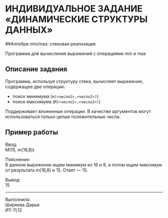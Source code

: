 # ИНДИВИДУАЛЬНОЕ ЗАДАНИЕ «ДИНАМИЧЕСКИЕ СТРУКТУРЫ ДАННЫХ»

##Алгебра min/max: стековая реализация

Программа для вычисления выражений с операциями min и max

## Описание задания

Программа, используя структуру стека, вычисляет выражение, содержащее две операции:
- поиск минимума (`m(<число1>,<число2>)`)
- поиск максимума (`M(<число1>,<число2>)`)

Поддерживает вложенные операции. В качестве аргументов могут использоваться только целые положительные числа.

## Пример работы

Ввод:  
M(15, m(16,8))

Пояснение:  
В данном выражении ищем минимум из 16 и 8, а потом ищем максимум от результата m(16,8) и 15. Ответ — 15.

Вывод:  
15

---

Выполнила:  
Ширяева Дарья  
ИТ-11,12
